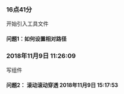 ### 16点41分

开始引入工具文件

#### 问题1：如何设置相对路径

### 2018年11月9日 11:26:09

写组件

#### 问题2： 滚动滚动穿透 2018年11月9日 15:17:53

